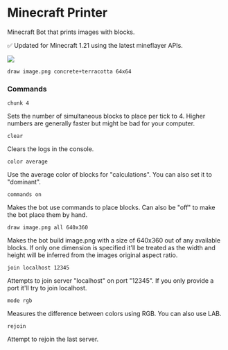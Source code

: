 # Minecraft Printer
Minecraft Bot that prints images with blocks.

✅ Updated for Minecraft 1.21 using the latest mineflayer APIs.

![](https://raw.githubusercontent.com/MakkusuOtaku/mc-printer/main/examples/shrek.png)

```
draw image.png concrete+terracotta 64x64
```


### Commands

```
chunk 4
```
Sets the number of simultaneous blocks to place per tick to 4. Higher numbers are generally faster but might be bad for your computer.

```
clear
```
Clears the logs in the console.

```
color average
```
Use the average color of blocks for "calculations". You can also set it to "dominant". 

```
commands on
```
Makes the bot use commands to place blocks. Can also be "off" to make the bot place them by hand.

```
draw image.png all 640x360
```
Makes the bot build image.png with a size of 640x360 out of any available blocks. If only one dimension is specified it'll be treated as the width and height will be inferred from the images original aspect ratio.

```
join localhost 12345
```
Attempts to join server "localhost" on port "12345". If you only provide a port it'll try to join localhost.

```
mode rgb
```
Measures the difference between colors using RGB. You can also use LAB.

```
rejoin
```
Attempt to rejoin the last server.